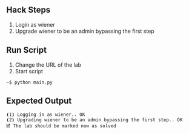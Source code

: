 ## Hack Steps

1. Login as wiener
2. Upgrade wiener to be an admin bypassing the first step

## Run Script

1. Change the URL of the lab
2. Start script

```
~$ python main.py
```

## Expected Output

```
⦗1⦘ Logging in as wiener.. OK
⦗2⦘ Upgrading wiener to be an admin bypassing the first step.. OK
🗹 The lab should be marked now as solved
```
